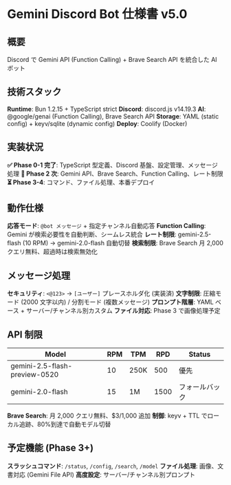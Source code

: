 # Gemini Discord Bot 仕様書 v5.0

## 概要

Discord で Gemini API (Function Calling) + Brave Search API を統合した AI ボット

## 技術スタック

**Runtime**: Bun 1.2.15 + TypeScript strict
**Discord**: discord.js v14.19.3
**AI**: @google/genai (Function Calling), Brave Search API
**Storage**: YAML (static config) + keyv/sqlite (dynamic config)
**Deploy**: Coolify (Docker)

## 実装状況

**✅ Phase 0-1 完了**: TypeScript 型定義、Discord 基盤、設定管理、メッセージ処理
**🚧 Phase 2 次**: Gemini API、Brave Search、Function Calling、レート制限
**⏳ Phase 3-4**: コマンド、ファイル処理、本番デプロイ

## 動作仕様

**応答モード**: `@bot メッセージ` + 指定チャンネル自動応答
**Function Calling**: Gemini が検索必要性を自動判断、シームレス統合
**レート制限**: gemini-2.5-flash (10 RPM) → gemini-2.0-flash 自動切替
**検索制限**: Brave Search 月 2,000 クエリ無料、超過時は検索無効化

## メッセージ処理

**セキュリティ**: `<@123>` → `[ユーザー]` プレースホルダ化 (実装済)
**文字制限**: 圧縮モード (2000 文字以内) / 分割モード (複数メッセージ)
**プロンプト階層**: YAML ベース + サーバー/チャンネル別カスタム
**ファイル対応**: Phase 3 で画像処理予定

## API 制限

| Model                         | RPM | TPM  | RPD  | Status         |
| ----------------------------- | --- | ---- | ---- | -------------- |
| gemini-2.5-flash-preview-0520 | 10  | 250K | 500  | 優先           |
| gemini-2.0-flash              | 15  | 1M   | 1500 | フォールバック |

**Brave Search**: 月 2,000 クエリ無料、$3/1,000 追加
**制御**: keyv + TTL でローカル追跡、80%到達で自動モデル切替

## 予定機能 (Phase 3+)

**スラッシュコマンド**: `/status`, `/config`, `/search`, `/model`
**ファイル処理**: 画像、文書対応 (Gemini File API)
**高度設定**: サーバー/チャンネル別プロンプト
